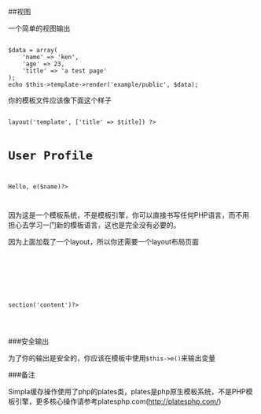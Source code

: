 ##视图

一个简单的视图输出

<pre><code>
$data = array(
    'name' => 'ken',
    'age' => 23,
    'title' => 'a test page'
);
echo $this->template->render('example/public', $data);
</code></pre>

你的模板文件应该像下面这个样子

<pre><code>
<?php $this->layout('template', ['title' => $title]) ?>

<h1>User Profile</h1>
<p>Hello, <?php echo $this->e($name)?></p>
</code></pre>

因为这是一个模板系统，不是模板引擎，你可以直接书写任何PHP语言，而不用担心去学习一门新的模板语言，这也是完全没有必要的。

因为上面加载了一个layout，所以你还需要一个layout布局页面

<pre><code>
<html>
<head>
    <title><?php echo $this->e($title)?></title>
</head>
<body>

<?php echo $this->section('content')?>

</body>
</html>
</code></pre>

###安全输出

为了你的输出是安全的，你应该在模板中使用`$this->e()`来输出变量

###备注

Simpla缓存操作使用了php的plates类，plates是php原生模板系统，不是PHP模板引擎，更多核心操作请参考platesphp.com(http://platesphp.com/)